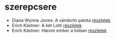 # szerepcsere

- Diana Wynne Jones: A vándorló palota [részletek](_details/Diana%20Wynne%20Jones.md#id_1413)
- Erich Kästner: A két Lotti [részletek](_details/Erich%20K%C3%A4stner.md#id_1199)
- Erich Kästner: Három ember a hóban [részletek](_details/Erich%20K%C3%A4stner.md#id_667)